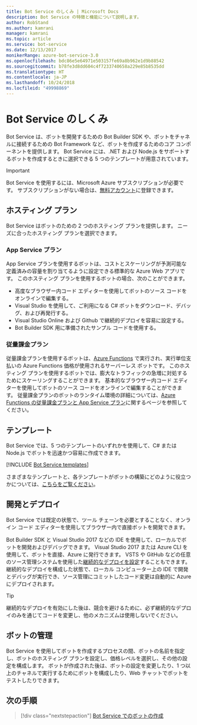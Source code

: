 ```yaml
---
title: Bot Service のしくみ | Microsoft Docs
description: Bot Service の特徴と機能について説明します。
author: RobStand
ms.author: kamrani
manager: kamrani
ms.topic: article
ms.service: bot-service
ms.date: 12/13/2017
monikerRange: azure-bot-service-3.0
ms.openlocfilehash: bdc86e5e64971e503157fe69a8b962e1d9b88542
ms.sourcegitcommit: b78fe3d8dd604c4f7233740658a229e85b8535dd
ms.translationtype: HT
ms.contentlocale: ja-JP
ms.lasthandoff: 10/24/2018
ms.locfileid: "49998869"
---
```

# <a name="how-bot-service-works"></a>Bot Service のしくみ

Bot Service は、ボットを開発するための Bot Builder SDK や、ボットをチャネルに接続するための Bot Framework など、ボットを作成するためのコア コンポーネントを提供します。 Bot Service には、.NET および Node.js をサポートするボットを作成するときに選択できる 5 つのテンプレートが用意されています。

> [!IMPORTANT]
> Bot Service を使用するには、Microsoft Azure サブスクリプションが必要です。 サブスクリプションがない場合は、<a href="https://azure.microsoft.com/en-us/free/" target="_blank">無料アカウント</a>に登録できます。

## <a name="hosting-plans"></a>ホスティング プラン
Bot Service はボットのための 2 つのホスティング プランを提供します。 ニーズに合ったホスティング プランを選択できます。

### <a name="app-service-plan"></a>App Service プラン

App Service プランを使用するボットは、コストとスケーリングが予測可能な定義済みの容量を割り当てるように設定できる標準的な Azure Web アプリです。 このホスティング プランを使用するボットの場合、次のことができます。

* 高度なブラウザー内コード エディターを使用してボットのソース コードをオンラインで編集する。
* Visual Studio を使用して、ご利用になる C# ボットをダウンロード、デバッグ、および再発行する。
* Visual Studio Online および Github で継続的デプロイを容易に設定する。
* Bot Builder SDK 用に準備されたサンプル コードを使用する。

### <a name="consumption-plan"></a>従量課金プラン
従量課金プランを使用するボットは、<a href="http://go.microsoft.com/fwlink/?linkID=747839" target="_blank">Azure Functions</a> で実行され、実行単位支払いの Azure Functions 価格が使用されるサーバーレス ボットです。 このホスティング プランを使用するボットでは、膨大なトラフィックの急増に対処するためにスケーリングすることができます。 基本的なブラウザー内コード エディターを使用してボットのソース コードをオンラインで編集することができます。 従量課金プランのボットのランタイム環境の詳細については、<a target='_blank' href='/azure/azure-functions/functions-scale'>Azure Functions の従量課金プランと App Service プラン</a>に関するページを参照してください。

## <a name="templates"></a>テンプレート

Bot Service では、5 つのテンプレートのいずれかを使用して、C# または Node.js でボットを迅速かつ容易に作成できます。

[!INCLUDE [Bot Service templates](~/includes/snippet-abs-templates.md)]

さまざまなテンプレートと、各テンプレートがボットの構築にどのように役立つかについては、[こちらをご覧ください](bot-service-concept-templates.md)。

## <a name="develop-and-deploy"></a>開発とデプロイ

Bot Service では既定の状態で、ツール チェーンを必要とすることなく、オンライン コード エディターを使用してブラウザー内で直接ボットを開発できます。 

Bot Builder SDK と Visual Studio 2017 などの IDE を使用して、ローカルでボットを開発およびデバッグできます。 Visual Studio 2017 または Azure CLI を使用して、ボットを直接、Azure に発行できます。 VSTS や GitHub などの任意のソース管理システムを使用した[継続的なデプロイを設定](bot-service-continuous-deployment.md)することもできます。 継続的なデプロイを構成した状態で、ローカル コンピューター上の IDE で開発とデバッグが実行でき、ソース管理にコミットしたコード変更は自動的に Azure にデプロイされます。  

> [!TIP]
> 継続的なデプロイを有効にした後は、競合を避けるために、必ず継続的なデプロイのみを通じてコードを変更し、他のメカニズムは使用しないでください。

## <a name="manage-your-bot"></a>ボットの管理 

Bot Service を使用してボットを作成するプロセスの間、ボットの名前を指定し、ボットのホスティング プランを設定し、価格レベルを選択し、その他の設定を構成します。 ボットが作成された後は、ボットの設定を変更したり、1 つ以上のチャネルで実行するためにボットを構成したり、Web チャットでボットをテストしたりできます。 

## <a name="next-steps"></a>次の手順

> [!div class="nextstepaction"]
> [Bot Service でのボットの作成](bot-service-quickstart.md)